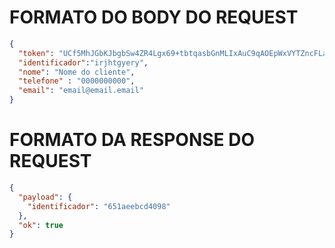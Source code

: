 # FORMATO DO BODY DO REQUEST
```json
{
  "token": "UCf5MhJGbKJbgbSw4ZR4Lgx69+tbtqasbGnMLIxAuC9qAOEpWxVYTZncFLaDlgAOZDDPzT2VbYksyt4jzksh.NDE3MzY2NmM1OTUyNTQ1NDUwNjUzOTY3MzU0ZTU2NDMzMTUyNmM0YzVhNGM0MjY0Nzk0MTY2NTkzMTZkNTAzNzc0NTQ2NTM0NmU0NTRhNjc=",
  "identificador":"irjhtgyery",
  "nome": "Nome do cliente",
  "telefone" : "0000000000",
  "email": "email@email.email" 
}
```
# FORMATO DA RESPONSE DO REQUEST
```json
{
  "payload": {
    "identificador": "651aeebcd4098"
  },
  "ok": true
}
```

